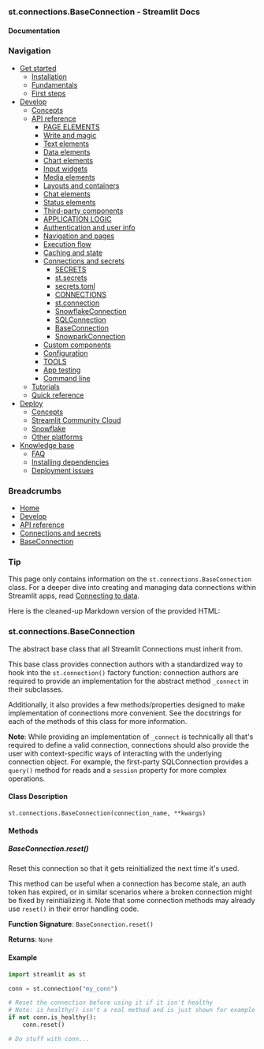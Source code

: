 ### st.connections.BaseConnection - Streamlit Docs
#### Documentation
### Navigation
* [Get started](/get-started)
    + [Installation](/get-started/installation)
    + [Fundamentals](/get-started/fundamentals)
    + [First steps](/get-started/tutorials)
* [Develop](/develop)
    + [Concepts](/develop/concepts)
    + [API reference](/develop/api-reference)
        - [PAGE ELEMENTS](#)
        - [Write and magic](/develop/api-reference/write-magic)
        - [Text elements](/develop/api-reference/text)
        - [Data elements](/develop/api-reference/data)
        - [Chart elements](/develop/api-reference/charts)
        - [Input widgets](/develop/api-reference/widgets)
        - [Media elements](/develop/api-reference/media)
        - [Layouts and containers](/develop/api-reference/layout)
        - [Chat elements](/develop/api-reference/chat)
        - [Status elements](/develop/api-reference/status)
        - [Third-party components](https://streamlit.io/components)
        - [APPLICATION LOGIC](#)
        - [Authentication and user info](/develop/api-reference/user)
        - [Navigation and pages](/develop/api-reference/navigation)
        - [Execution flow](/develop/api-reference/execution-flow)
        - [Caching and state](/develop/api-reference/caching-and-state)
        - [Connections and secrets](/develop/api-reference/connections)
            - [SECRETS](#)
            - [st.secrets](/develop/api-reference/connections/st.secrets)
            - [secrets.toml](/develop/api-reference/connections/secrets.toml)
            - [CONNECTIONS](#)
            - [st.connection](/develop/api-reference/connections/st.connection)
            - [SnowflakeConnection](/develop/api-reference/connections/st.connections.snowflakeconnection)
            - [SQLConnection](/develop/api-reference/connections/st.connections.sqlconnection)
            - [BaseConnection](/develop/api-reference/connections/st.connections.baseconnection)
            - [SnowparkConnection](/develop/api-reference/connections/st.connections.snowparkconnection)
        - [Custom components](/develop/api-reference/custom-components)
        - [Configuration](/develop/api-reference/configuration)
        - [TOOLS](#)
        - [App testing](/develop/api-reference/app-testing)
        - [Command line](/develop/api-reference/cli)
    + [Tutorials](/develop/tutorials)
    + [Quick reference](/develop/quick-reference)
* [Deploy](/deploy)
    + [Concepts](/deploy/concepts)
    + [Streamlit Community Cloud](/deploy/streamlit-community-cloud)
    + [Snowflake](/deploy/snowflake)
    + [Other platforms](/deploy/tutorials)
* [Knowledge base](/knowledge-base)
    + [FAQ](/knowledge-base/using-streamlit)
    + [Installing dependencies](/knowledge-base/dependencies)
    + [Deployment issues](/knowledge-base/deploy)

### Breadcrumbs
* [Home](/)
* [Develop](/develop)
* [API reference](/develop/api-reference)
* [Connections and secrets](/develop/api-reference/connections)
* [BaseConnection](/develop/api-reference/connections/st.connections.baseconnection)

### Tip
This page only contains information on the `st.connections.BaseConnection` class. For a deeper dive into creating and managing data connections within Streamlit apps, read [Connecting to data](/develop/concepts/connections/connecting-to-data).

Here is the cleaned-up Markdown version of the provided HTML:
### st.connections.BaseConnection
The abstract base class that all Streamlit Connections must inherit from.

This base class provides connection authors with a standardized way to hook into the `st.connection()` factory function: connection authors are required to provide an implementation for the abstract method `_connect` in their subclasses.

Additionally, it also provides a few methods/properties designed to make implementation of connections more convenient. See the docstrings for each of the methods of this class for more information.

**Note**: While providing an implementation of `_connect` is technically all that's required to define a valid connection, connections should also provide the user with context-specific ways of interacting with the underlying connection object. For example, the first-party SQLConnection provides a `query()` method for reads and a `session` property for more complex operations.

#### Class Description
`st.connections.BaseConnection(connection_name, **kwargs)`

#### Methods
##### BaseConnection.reset()
Reset this connection so that it gets reinitialized the next time it's used.

This method can be useful when a connection has become stale, an auth token has expired, or in similar scenarios where a broken connection might be fixed by reinitializing it. Note that some connection methods may already use `reset()` in their error handling code.

**Function Signature**: `BaseConnection.reset()`

**Returns**: `None`

#### Example
```python
import streamlit as st

conn = st.connection("my_conn")

# Reset the connection before using it if it isn't healthy
# Note: is_healthy() isn't a real method and is just shown for example here.
if not conn.is_healthy():
    conn.reset()

# Do stuff with conn...
```